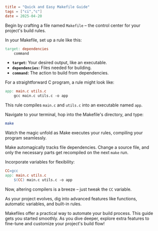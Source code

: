 ```toml
title = "Quick and Easy Makefile Guide"
tags = ["ci","c"]
date = 2025-04-20
```


Begin by crafting a file named `Makefile` – the control center for your project's build rules.



In your Makefile, set up a rule like this:

```makefile
target: dependencies
    command
```

- **`target`:** Your desired output, like an executable.
- **`dependencies`:** Files needed for building.
- **`command`:** The action to build from dependencies.



For a straightforward C program, a rule might look like:

```makefile
app: main.c utils.c
    gcc main.c utils.c -o app
```

This rule compiles `main.c` and `utils.c` into an executable named `app`.



Navigate to your terminal, hop into the Makefile's directory, and type:

```bash
make
```

Watch the magic unfold as Make executes your rules, compiling your program seamlessly.



Make automagically tracks file dependencies. Change a source file, and only the necessary parts get recompiled on the next `make` run.



Incorporate variables for flexibility:

```makefile
CC=gcc
app: main.c utils.c
    $(CC) main.c utils.c -o app
```

Now, altering compilers is a breeze – just tweak the `CC` variable.



As your project evolves, dig into advanced features like functions, automatic variables, and built-in rules.



Makefiles offer a practical way to automate your build process. This guide gets you started smoothly. As you dive deeper, explore extra features to fine-tune and customize your project's build flow!

